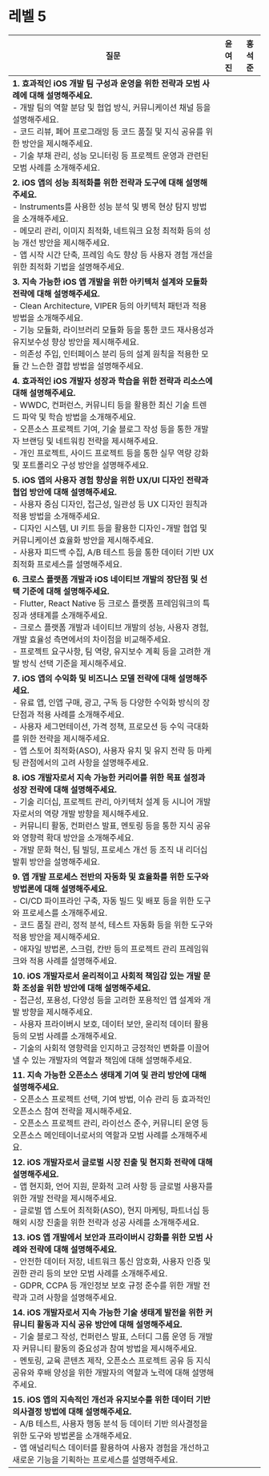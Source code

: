 # 레벨 5

| 질문 | 윤여진 | 홍석준 |
| --- | --- | --- |
| **1. 효과적인 iOS 개발 팀 구성과 운영을 위한 전략과 모범 사례에 대해 설명해주세요.**<br>- 개발 팀의 역할 분담 및 협업 방식, 커뮤니케이션 채널 등을 설명해주세요.<br>- 코드 리뷰, 페어 프로그래밍 등 코드 품질 및 지식 공유를 위한 방안을 제시해주세요.<br>- 기술 부채 관리, 성능 모니터링 등 프로젝트 운영과 관련된 모범 사례를 소개해주세요. | | |
| **2. iOS 앱의 성능 최적화를 위한 전략과 도구에 대해 설명해주세요.**<br>- Instruments를 사용한 성능 분석 및 병목 현상 탐지 방법을 소개해주세요.<br>- 메모리 관리, 이미지 최적화, 네트워크 요청 최적화 등의 성능 개선 방안을 제시해주세요.<br>- 앱 시작 시간 단축, 프레임 속도 향상 등 사용자 경험 개선을 위한 최적화 기법을 설명해주세요. | | |
| **3. 지속 가능한 iOS 앱 개발을 위한 아키텍처 설계와 모듈화 전략에 대해 설명해주세요.**<br>- Clean Architecture, VIPER 등의 아키텍처 패턴과 적용 방법을 소개해주세요.<br>- 기능 모듈화, 라이브러리 모듈화 등을 통한 코드 재사용성과 유지보수성 향상 방안을 제시해주세요.<br>- 의존성 주입, 인터페이스 분리 등의 설계 원칙을 적용한 모듈 간 느슨한 결합 방법을 설명해주세요. | | |
| **4. 효과적인 iOS 개발자 성장과 학습을 위한 전략과 리소스에 대해 설명해주세요.**<br>- WWDC, 컨퍼런스, 커뮤니티 등을 활용한 최신 기술 트렌드 파악 및 학습 방법을 소개해주세요.<br>- 오픈소스 프로젝트 기여, 기술 블로그 작성 등을 통한 개발자 브랜딩 및 네트워킹 전략을 제시해주세요.<br>- 개인 프로젝트, 사이드 프로젝트 등을 통한 실무 역량 강화 및 포트폴리오 구성 방안을 설명해주세요. | | |
| **5. iOS 앱의 사용자 경험 향상을 위한 UX/UI 디자인 전략과 협업 방안에 대해 설명해주세요.**<br>- 사용자 중심 디자인, 접근성, 일관성 등 UX 디자인 원칙과 적용 방법을 소개해주세요.<br>- 디자인 시스템, UI 키트 등을 활용한 디자인-개발 협업 및 커뮤니케이션 효율화 방안을 제시해주세요.<br>- 사용자 피드백 수집, A/B 테스트 등을 통한 데이터 기반 UX 최적화 프로세스를 설명해주세요. | | |
| **6. 크로스 플랫폼 개발과 iOS 네이티브 개발의 장단점 및 선택 기준에 대해 설명해주세요.**<br>- Flutter, React Native 등 크로스 플랫폼 프레임워크의 특징과 생태계를 소개해주세요.<br>- 크로스 플랫폼 개발과 네이티브 개발의 성능, 사용자 경험, 개발 효율성 측면에서의 차이점을 비교해주세요.<br>- 프로젝트 요구사항, 팀 역량, 유지보수 계획 등을 고려한 개발 방식 선택 기준을 제시해주세요. | | |
| **7. iOS 앱의 수익화 및 비즈니스 모델 전략에 대해 설명해주세요.**<br>- 유료 앱, 인앱 구매, 광고, 구독 등 다양한 수익화 방식의 장단점과 적용 사례를 소개해주세요.<br>- 사용자 세그먼테이션, 가격 정책, 프로모션 등 수익 극대화를 위한 전략을 제시해주세요.<br>- 앱 스토어 최적화(ASO), 사용자 유치 및 유지 전략 등 마케팅 관점에서의 고려 사항을 설명해주세요. | | |
| **8. iOS 개발자로서 지속 가능한 커리어를 위한 목표 설정과 성장 전략에 대해 설명해주세요.**<br>- 기술 리더십, 프로젝트 관리, 아키텍처 설계 등 시니어 개발자로서의 역량 개발 방향을 제시해주세요.<br>- 커뮤니티 활동, 컨퍼런스 발표, 멘토링 등을 통한 지식 공유와 영향력 확대 방안을 소개해주세요.<br>- 개발 문화 혁신, 팀 빌딩, 프로세스 개선 등 조직 내 리더십 발휘 방안을 설명해주세요. | | |
| **9. 앱 개발 프로세스 전반의 자동화 및 효율화를 위한 도구와 방법론에 대해 설명해주세요.**<br>- CI/CD 파이프라인 구축, 자동 빌드 및 배포 등을 위한 도구와 프로세스를 소개해주세요.<br>- 코드 품질 관리, 정적 분석, 테스트 자동화 등을 위한 도구와 적용 방안을 제시해주세요.<br>- 애자일 방법론, 스크럼, 칸반 등의 프로젝트 관리 프레임워크와 적용 사례를 설명해주세요. | | |
| **10. iOS 개발자로서 윤리적이고 사회적 책임감 있는 개발 문화 조성을 위한 방안에 대해 설명해주세요.**<br>- 접근성, 포용성, 다양성 등을 고려한 포용적인 앱 설계와 개발 방향을 제시해주세요.<br>- 사용자 프라이버시 보호, 데이터 보안, 윤리적 데이터 활용 등의 모범 사례를 소개해주세요.<br>- 기술의 사회적 영향력을 인지하고 긍정적인 변화를 이끌어낼 수 있는 개발자의 역할과 책임에 대해 설명해주세요. | | |
| **11. 지속 가능한 오픈소스 생태계 기여 및 관리 방안에 대해 설명해주세요.**<br>- 오픈소스 프로젝트 선택, 기여 방법, 이슈 관리 등 효과적인 오픈소스 참여 전략을 제시해주세요.<br>- 오픈소스 프로젝트 관리, 라이선스 준수, 커뮤니티 운영 등 오픈소스 메인테이너로서의 역할과 모범 사례를 소개해주세요. | | |
| **12. iOS 개발자로서 글로벌 시장 진출 및 현지화 전략에 대해 설명해주세요.**<br>- 앱 현지화, 언어 지원, 문화적 고려 사항 등 글로벌 사용자를 위한 개발 전략을 제시해주세요.<br>- 글로벌 앱 스토어 최적화(ASO), 현지 마케팅, 파트너십 등 해외 시장 진출을 위한 전략과 성공 사례를 소개해주세요. | | |
| **13. iOS 앱 개발에서 보안과 프라이버시 강화를 위한 모범 사례와 전략에 대해 설명해주세요.**<br>- 안전한 데이터 저장, 네트워크 통신 암호화, 사용자 인증 및 권한 관리 등의 보안 모범 사례를 소개해주세요.<br>- GDPR, CCPA 등 개인정보 보호 규정 준수를 위한 개발 전략과 고려 사항을 설명해주세요. | | |
| **14. iOS 개발자로서 지속 가능한 기술 생태계 발전을 위한 커뮤니티 활동과 지식 공유 방안에 대해 설명해주세요.**<br>- 기술 블로그 작성, 컨퍼런스 발표, 스터디 그룹 운영 등 개발자 커뮤니티 활동의 중요성과 참여 방법을 제시해주세요.<br>- 멘토링, 교육 콘텐츠 제작, 오픈소스 프로젝트 공유 등 지식 공유와 후배 양성을 위한 개발자의 역할과 노력에 대해 설명해주세요. | | |
| **15. iOS 앱의 지속적인 개선과 유지보수를 위한 데이터 기반 의사결정 방법에 대해 설명해주세요.**<br>- A/B 테스트, 사용자 행동 분석 등 데이터 기반 의사결정을 위한 도구와 방법론을 소개해주세요.<br>- 앱 애널리틱스 데이터를 활용하여 사용자 경험을 개선하고 새로운 기능을 기획하는 프로세스를 설명해주세요. | | |
